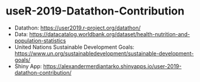 # useR-2019-Datathon-Contribution

- Datathon: https://user2019.r-project.org/datathon/
- Data: https://datacatalog.worldbank.org/dataset/health-nutrition-and-population-statistics
- United Nations Sustainable Development Goals: https://www.un.org/sustainabledevelopment/sustainable-development-goals/
- Shiny App: https://alexandermerdiantarko.shinyapps.io/user-2019-datathon-contribution/
